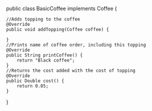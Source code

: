 public class BasicCoffee implements Coffee {

    //Adds topping to the coffee
    @Override
    public void addTopping(Coffee coffee) {

    }
    //Prints name of coffee order, including this topping
    @Override
    public String printCoffee() {
        return "Black coffee";
    }
    //Returns the cost added with the cost of topping
    @Override
    public Double cost() {
        return 0.85;
    }
}
